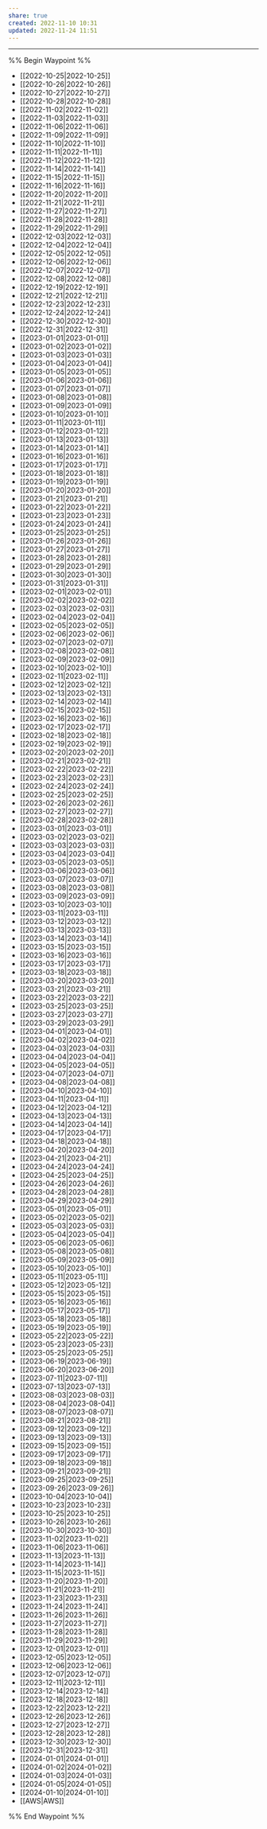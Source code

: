 ```yaml
---
share: true
created: 2022-11-10 10:31
updated: 2022-11-24 11:51
---
```


---
%% Begin Waypoint %%
- [[2022-10-25|2022-10-25]]
- [[2022-10-26|2022-10-26]]
- [[2022-10-27|2022-10-27]]
- [[2022-10-28|2022-10-28]]
- [[2022-11-02|2022-11-02]]
- [[2022-11-03|2022-11-03]]
- [[2022-11-06|2022-11-06]]
- [[2022-11-09|2022-11-09]]
- [[2022-11-10|2022-11-10]]
- [[2022-11-11|2022-11-11]]
- [[2022-11-12|2022-11-12]]
- [[2022-11-14|2022-11-14]]
- [[2022-11-15|2022-11-15]]
- [[2022-11-16|2022-11-16]]
- [[2022-11-20|2022-11-20]]
- [[2022-11-21|2022-11-21]]
- [[2022-11-27|2022-11-27]]
- [[2022-11-28|2022-11-28]]
- [[2022-11-29|2022-11-29]]
- [[2022-12-03|2022-12-03]]
- [[2022-12-04|2022-12-04]]
- [[2022-12-05|2022-12-05]]
- [[2022-12-06|2022-12-06]]
- [[2022-12-07|2022-12-07]]
- [[2022-12-08|2022-12-08]]
- [[2022-12-19|2022-12-19]]
- [[2022-12-21|2022-12-21]]
- [[2022-12-23|2022-12-23]]
- [[2022-12-24|2022-12-24]]
- [[2022-12-30|2022-12-30]]
- [[2022-12-31|2022-12-31]]
- [[2023-01-01|2023-01-01]]
- [[2023-01-02|2023-01-02]]
- [[2023-01-03|2023-01-03]]
- [[2023-01-04|2023-01-04]]
- [[2023-01-05|2023-01-05]]
- [[2023-01-06|2023-01-06]]
- [[2023-01-07|2023-01-07]]
- [[2023-01-08|2023-01-08]]
- [[2023-01-09|2023-01-09]]
- [[2023-01-10|2023-01-10]]
- [[2023-01-11|2023-01-11]]
- [[2023-01-12|2023-01-12]]
- [[2023-01-13|2023-01-13]]
- [[2023-01-14|2023-01-14]]
- [[2023-01-16|2023-01-16]]
- [[2023-01-17|2023-01-17]]
- [[2023-01-18|2023-01-18]]
- [[2023-01-19|2023-01-19]]
- [[2023-01-20|2023-01-20]]
- [[2023-01-21|2023-01-21]]
- [[2023-01-22|2023-01-22]]
- [[2023-01-23|2023-01-23]]
- [[2023-01-24|2023-01-24]]
- [[2023-01-25|2023-01-25]]
- [[2023-01-26|2023-01-26]]
- [[2023-01-27|2023-01-27]]
- [[2023-01-28|2023-01-28]]
- [[2023-01-29|2023-01-29]]
- [[2023-01-30|2023-01-30]]
- [[2023-01-31|2023-01-31]]
- [[2023-02-01|2023-02-01]]
- [[2023-02-02|2023-02-02]]
- [[2023-02-03|2023-02-03]]
- [[2023-02-04|2023-02-04]]
- [[2023-02-05|2023-02-05]]
- [[2023-02-06|2023-02-06]]
- [[2023-02-07|2023-02-07]]
- [[2023-02-08|2023-02-08]]
- [[2023-02-09|2023-02-09]]
- [[2023-02-10|2023-02-10]]
- [[2023-02-11|2023-02-11]]
- [[2023-02-12|2023-02-12]]
- [[2023-02-13|2023-02-13]]
- [[2023-02-14|2023-02-14]]
- [[2023-02-15|2023-02-15]]
- [[2023-02-16|2023-02-16]]
- [[2023-02-17|2023-02-17]]
- [[2023-02-18|2023-02-18]]
- [[2023-02-19|2023-02-19]]
- [[2023-02-20|2023-02-20]]
- [[2023-02-21|2023-02-21]]
- [[2023-02-22|2023-02-22]]
- [[2023-02-23|2023-02-23]]
- [[2023-02-24|2023-02-24]]
- [[2023-02-25|2023-02-25]]
- [[2023-02-26|2023-02-26]]
- [[2023-02-27|2023-02-27]]
- [[2023-02-28|2023-02-28]]
- [[2023-03-01|2023-03-01]]
- [[2023-03-02|2023-03-02]]
- [[2023-03-03|2023-03-03]]
- [[2023-03-04|2023-03-04]]
- [[2023-03-05|2023-03-05]]
- [[2023-03-06|2023-03-06]]
- [[2023-03-07|2023-03-07]]
- [[2023-03-08|2023-03-08]]
- [[2023-03-09|2023-03-09]]
- [[2023-03-10|2023-03-10]]
- [[2023-03-11|2023-03-11]]
- [[2023-03-12|2023-03-12]]
- [[2023-03-13|2023-03-13]]
- [[2023-03-14|2023-03-14]]
- [[2023-03-15|2023-03-15]]
- [[2023-03-16|2023-03-16]]
- [[2023-03-17|2023-03-17]]
- [[2023-03-18|2023-03-18]]
- [[2023-03-20|2023-03-20]]
- [[2023-03-21|2023-03-21]]
- [[2023-03-22|2023-03-22]]
- [[2023-03-25|2023-03-25]]
- [[2023-03-27|2023-03-27]]
- [[2023-03-29|2023-03-29]]
- [[2023-04-01|2023-04-01]]
- [[2023-04-02|2023-04-02]]
- [[2023-04-03|2023-04-03]]
- [[2023-04-04|2023-04-04]]
- [[2023-04-05|2023-04-05]]
- [[2023-04-07|2023-04-07]]
- [[2023-04-08|2023-04-08]]
- [[2023-04-10|2023-04-10]]
- [[2023-04-11|2023-04-11]]
- [[2023-04-12|2023-04-12]]
- [[2023-04-13|2023-04-13]]
- [[2023-04-14|2023-04-14]]
- [[2023-04-17|2023-04-17]]
- [[2023-04-18|2023-04-18]]
- [[2023-04-20|2023-04-20]]
- [[2023-04-21|2023-04-21]]
- [[2023-04-24|2023-04-24]]
- [[2023-04-25|2023-04-25]]
- [[2023-04-26|2023-04-26]]
- [[2023-04-28|2023-04-28]]
- [[2023-04-29|2023-04-29]]
- [[2023-05-01|2023-05-01]]
- [[2023-05-02|2023-05-02]]
- [[2023-05-03|2023-05-03]]
- [[2023-05-04|2023-05-04]]
- [[2023-05-06|2023-05-06]]
- [[2023-05-08|2023-05-08]]
- [[2023-05-09|2023-05-09]]
- [[2023-05-10|2023-05-10]]
- [[2023-05-11|2023-05-11]]
- [[2023-05-12|2023-05-12]]
- [[2023-05-15|2023-05-15]]
- [[2023-05-16|2023-05-16]]
- [[2023-05-17|2023-05-17]]
- [[2023-05-18|2023-05-18]]
- [[2023-05-19|2023-05-19]]
- [[2023-05-22|2023-05-22]]
- [[2023-05-23|2023-05-23]]
- [[2023-05-25|2023-05-25]]
- [[2023-06-19|2023-06-19]]
- [[2023-06-20|2023-06-20]]
- [[2023-07-11|2023-07-11]]
- [[2023-07-13|2023-07-13]]
- [[2023-08-03|2023-08-03]]
- [[2023-08-04|2023-08-04]]
- [[2023-08-07|2023-08-07]]
- [[2023-08-21|2023-08-21]]
- [[2023-09-12|2023-09-12]]
- [[2023-09-13|2023-09-13]]
- [[2023-09-15|2023-09-15]]
- [[2023-09-17|2023-09-17]]
- [[2023-09-18|2023-09-18]]
- [[2023-09-21|2023-09-21]]
- [[2023-09-25|2023-09-25]]
- [[2023-09-26|2023-09-26]]
- [[2023-10-04|2023-10-04]]
- [[2023-10-23|2023-10-23]]
- [[2023-10-25|2023-10-25]]
- [[2023-10-26|2023-10-26]]
- [[2023-10-30|2023-10-30]]
- [[2023-11-02|2023-11-02]]
- [[2023-11-06|2023-11-06]]
- [[2023-11-13|2023-11-13]]
- [[2023-11-14|2023-11-14]]
- [[2023-11-15|2023-11-15]]
- [[2023-11-20|2023-11-20]]
- [[2023-11-21|2023-11-21]]
- [[2023-11-23|2023-11-23]]
- [[2023-11-24|2023-11-24]]
- [[2023-11-26|2023-11-26]]
- [[2023-11-27|2023-11-27]]
- [[2023-11-28|2023-11-28]]
- [[2023-11-29|2023-11-29]]
- [[2023-12-01|2023-12-01]]
- [[2023-12-05|2023-12-05]]
- [[2023-12-06|2023-12-06]]
- [[2023-12-07|2023-12-07]]
- [[2023-12-11|2023-12-11]]
- [[2023-12-14|2023-12-14]]
- [[2023-12-18|2023-12-18]]
- [[2023-12-22|2023-12-22]]
- [[2023-12-26|2023-12-26]]
- [[2023-12-27|2023-12-27]]
- [[2023-12-28|2023-12-28]]
- [[2023-12-30|2023-12-30]]
- [[2023-12-31|2023-12-31]]
- [[2024-01-01|2024-01-01]]
- [[2024-01-02|2024-01-02]]
- [[2024-01-03|2024-01-03]]
- [[2024-01-05|2024-01-05]]
- [[2024-01-10|2024-01-10]]
- [[AWS|AWS]]

%% End Waypoint %%